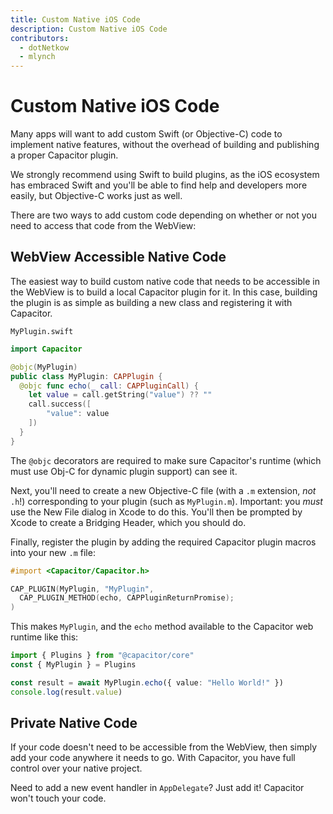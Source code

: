 ```yaml
---
title: Custom Native iOS Code
description: Custom Native iOS Code
contributors:
  - dotNetkow
  - mlynch
---
```


# Custom Native iOS Code

<p class="intro">Many apps will want to add custom Swift (or Objective-C) code to implement native features, without the overhead of building and publishing a proper Capacitor plugin.</p>

<p class="intro">We strongly recommend using Swift to build plugins, as the iOS ecosystem has embraced Swift and you'll be able to find help and developers more easily, but Objective-C works just as well.</p>

<p class="intro">There are two ways to add custom code depending on whether or not you need to access that code from the WebView:</p>


## WebView Accessible Native Code

The easiest way to build custom native code that needs to be accessible in the WebView is to build
a local Capacitor plugin for it. In this case, building the plugin is as simple as building a new class
and registering it with Capacitor.

`MyPlugin.swift`

```swift
import Capacitor

@objc(MyPlugin)
public class MyPlugin: CAPPlugin {
  @objc func echo(_ call: CAPPluginCall) {
    let value = call.getString("value") ?? ""
    call.success([
        "value": value
    ])
  }
}
```

The `@objc` decorators are required to make sure Capacitor's runtime (which must use Obj-C for dynamic plugin support) can see it.

Next, you'll need to create a new Objective-C file (with a `.m` extension, _not_ `.h`!) corresponding to your plugin (such as `MyPlugin.m`). Important: you _must_ use the New File dialog in Xcode to do this. You'll then be prompted by Xcode to create a Bridging Header, which you should do.

Finally, register the plugin by adding the required Capacitor plugin macros into your new `.m` file:

```objectivec
#import <Capacitor/Capacitor.h>

CAP_PLUGIN(MyPlugin, "MyPlugin",
  CAP_PLUGIN_METHOD(echo, CAPPluginReturnPromise);
)
```

This makes `MyPlugin`, and the `echo` method available to the Capacitor web runtime like this:

```typescript
import { Plugins } from "@capacitor/core"
const { MyPlugin } = Plugins

const result = await MyPlugin.echo({ value: "Hello World!" })
console.log(result.value)
```

## Private Native Code

If your code doesn't need to be accessible from the WebView, then simply add your code anywhere it needs to go. With Capacitor, you have full
control over your native project.

Need to add a new event handler in `AppDelegate`? Just add it! Capacitor won't touch your code.
